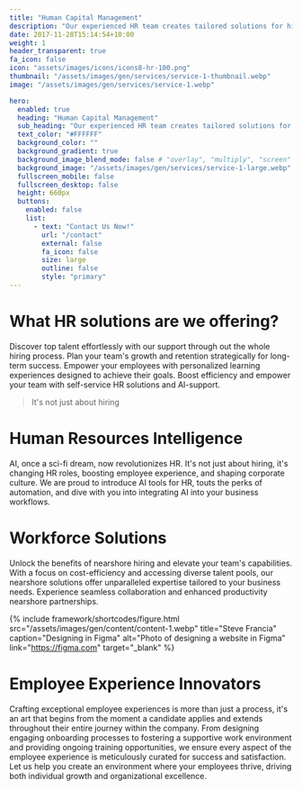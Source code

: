 ```yaml
---
title: "Human Capital Management"
description: "Our experienced HR team creates tailored solutions for hiring, managing, and developing employees, helping your business thrive"
date: 2017-11-28T15:14:54+10:00
weight: 1
header_transparent: true
fa_icon: false
icon: "assets/images/icons/icons8-hr-100.png"
thumbnail: "/assets/images/gen/services/service-1-thumbnail.webp"
image: "/assets/images/gen/services/service-1.webp"

hero:
  enabled: true
  heading: "Human Capital Management"
  sub_heading: "Our experienced HR team creates tailored solutions for hiring, managing, and developing employees, helping your business thrive"
  text_color: "#FFFFFF"
  background_color: ""
  background_gradient: true
  background_image_blend_mode: false # "overlay", "multiply", "screen"
  background_image: "/assets/images/gen/services/service-1-large.webp"
  fullscreen_mobile: false
  fullscreen_desktop: false
  height: 660px
  buttons:
    enabled: false
    list:
      - text: "Contact Us Now!" 
        url: "/contact"
        external: false
        fa_icon: false
        size: large
        outline: false
        style: "primary"
---
```


# What HR solutions are we offering?
Discover top talent effortlessly with our support through out the whole hiring process. Plan your team's growth and retention strategically for long-term success. Empower your employees with personalized learning experiences designed to achieve their goals. Boost efficiency and empower your team with self-service HR solutions and AI-support.

> It's not just about hiring

# Human Resources Intelligence
AI, once a sci-fi dream, now revolutionizes HR. It's not just about hiring, it's changing HR roles, boosting employee experience, and shaping corporate culture. We are proud to introduce AI tools for HR, touts the perks of automation, and dive with you into integrating AI into your business workflows.

# Workforce Solutions
Unlock the benefits of nearshore hiring and elevate your team's capabilities. With a focus on cost-efficiency and accessing diverse talent pools, our nearshore solutions offer unparalleled expertise tailored to your business needs. Experience seamless collaboration and enhanced productivity nearshore partnerships.

{% include framework/shortcodes/figure.html src="/assets/images/gen/content/content-1.webp" title="Steve Francia" caption="Designing in Figma" alt="Photo of designing a website in Figma" link="https://figma.com" target="_blank" %}

# Employee Experience Innovators
Crafting exceptional employee experiences is more than just a process, it's an art that begins from the moment a candidate applies and extends throughout their entire journey within the company. From designing engaging onboarding processes to fostering a supportive work environment and providing ongoing training opportunities, we ensure every aspect of the employee experience is meticulously curated for success and satisfaction. Let us help you create an environment where your employees thrive, driving both individual growth and organizational excellence.
